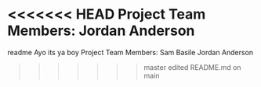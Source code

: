 <<<<<<< HEAD
Project Team Members: 
Jordan Anderson
=======
readme
Ayo its ya boy
Project Team Members: Sam Basile
Jordan Anderson
>>>>>>> master
edited README.md on main
